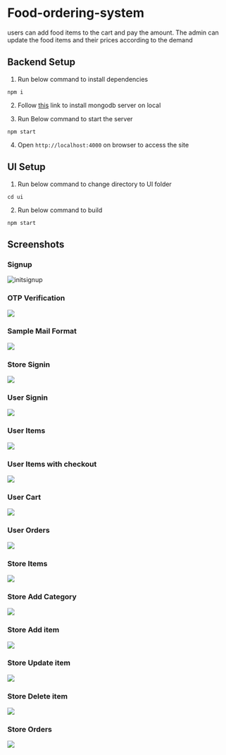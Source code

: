 # Food-ordering-system
users can add food items to the cart and pay the amount. The admin can update the food items and their prices according to the demand


## Backend Setup
1. Run below command to install dependencies

`npm i`

2. Follow [this](https://www.mongodb.com/try/download/community) link to install mongodb server on local

3. Run Below command to start the server

`npm start`

4. Open `http://localhost:4000` on browser to access the site

## UI Setup
1. Run below command to change directory to UI folder

`cd ui`

2. Run below command to build

`npm start`

## Screenshots
### Signup

![initsignup](https://github.com/lingaisbad/Food-ordering-system/assets/97876318/e7a68f09-09b2-481f-a673-15f3dd91a0e3)

### OTP Verification
<img src="./screenshots/otp.png"/>

### Sample Mail Format
<img src="./screenshots/email.png"/>

### Store Signin
<img src="./screenshots/storesignin.png"/>

### User Signin
<img src="./screenshots/usersignin.png"/>

### User Items 
<img src="./screenshots/items.png"/>

### User Items with checkout
<img src="./screenshots/itemswithcheckout.png"/>

### User Cart 
<img src="./screenshots/cart.png"/>

### User Orders
<img src="./screenshots/ordersHistory.png"/>

### Store Items 
<img src="./screenshots/storeitems.png"/>

### Store Add Category 
<img src="./screenshots/category.png"/>

### Store Add item 
<img src="./screenshots/additem.png"/>

### Store Update item 
<img src="./screenshots/updateitem.png"/>

### Store Delete item 
<img src="./screenshots/deleteitem.png"/>

### Store Orders 
<img src="./screenshots/orders.png"/>

#
